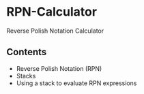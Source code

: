 # RPN-Calculator
Reverse Polish Notation Calculator

## Contents
* Reverse Polish Notation (RPN)
* Stacks
* Using a stack to evaluate RPN expressions
